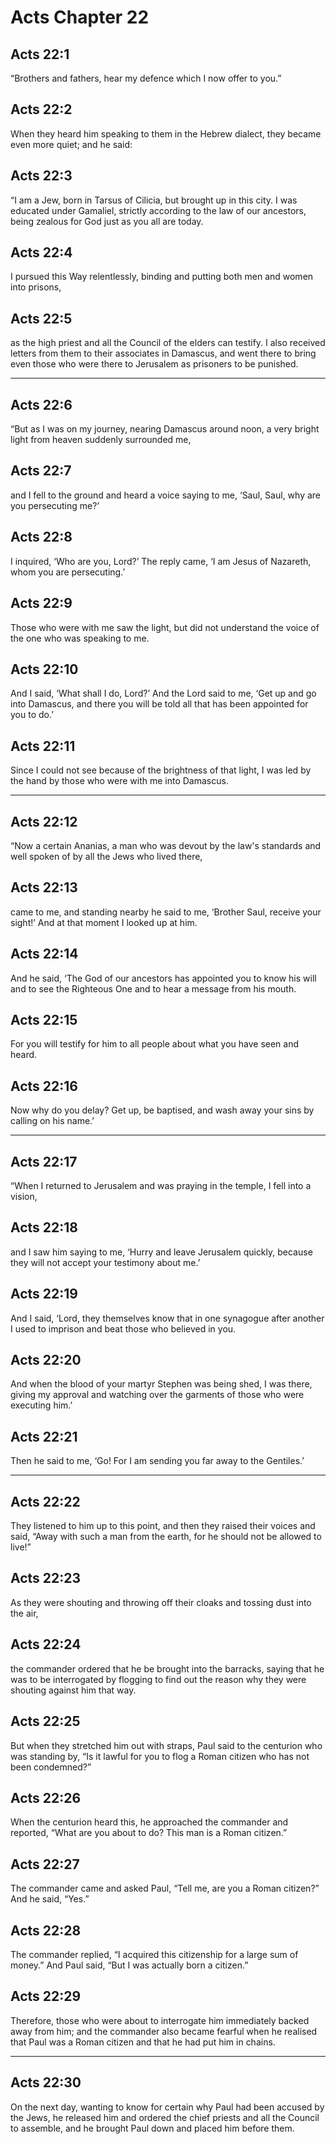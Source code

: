 # Acts Chapter 22

## Acts 22:1

“Brothers and fathers, hear my defence which I now offer to you.”

## Acts 22:2

When they heard him speaking to them in the Hebrew dialect, they became even more quiet; and he said:

## Acts 22:3

“I am a Jew, born in Tarsus of Cilicia, but brought up in this city. I was educated under Gamaliel, strictly according to the law of our ancestors, being zealous for God just as you all are today.

## Acts 22:4

I pursued this Way relentlessly, binding and putting both men and women into prisons,

## Acts 22:5

as the high priest and all the Council of the elders can testify. I also received letters from them to their associates in Damascus, and went there to bring even those who were there to Jerusalem as prisoners to be punished.

---

## Acts 22:6

“But as I was on my journey, nearing Damascus around noon, a very bright light from heaven suddenly surrounded me,

## Acts 22:7

and I fell to the ground and heard a voice saying to me, ‘Saul, Saul, why are you persecuting me?’

## Acts 22:8

I inquired, ‘Who are you, Lord?’ The reply came, ‘I am Jesus of Nazareth, whom you are persecuting.’

## Acts 22:9

Those who were with me saw the light, but did not understand the voice of the one who was speaking to me.

## Acts 22:10

And I said, ‘What shall I do, Lord?’ And the Lord said to me, ‘Get up and go into Damascus, and there you will be told all that has been appointed for you to do.’

## Acts 22:11

Since I could not see because of the brightness of that light, I was led by the hand by those who were with me into Damascus.

---

## Acts 22:12

“Now a certain Ananias, a man who was devout by the law's standards and well spoken of by all the Jews who lived there,

## Acts 22:13

came to me, and standing nearby he said to me, ‘Brother Saul, receive your sight!’ And at that moment I looked up at him.

## Acts 22:14

And he said, ‘The God of our ancestors has appointed you to know his will and to see the Righteous One and to hear a message from his mouth.

## Acts 22:15

For you will testify for him to all people about what you have seen and heard.

## Acts 22:16

Now why do you delay? Get up, be baptised, and wash away your sins by calling on his name.’

---

## Acts 22:17

“When I returned to Jerusalem and was praying in the temple, I fell into a vision,

## Acts 22:18

and I saw him saying to me, ‘Hurry and leave Jerusalem quickly, because they will not accept your testimony about me.’

## Acts 22:19

And I said, ‘Lord, they themselves know that in one synagogue after another I used to imprison and beat those who believed in you.

## Acts 22:20

And when the blood of your martyr Stephen was being shed, I was there, giving my approval and watching over the garments of those who were executing him.’

## Acts 22:21

Then he said to me, ‘Go! For I am sending you far away to the Gentiles.’

---

## Acts 22:22

They listened to him up to this point, and then they raised their voices and said, “Away with such a man from the earth, for he should not be allowed to live!”

## Acts 22:23

As they were shouting and throwing off their cloaks and tossing dust into the air,

## Acts 22:24

the commander ordered that he be brought into the barracks, saying that he was to be interrogated by flogging to find out the reason why they were shouting against him that way.

## Acts 22:25

But when they stretched him out with straps, Paul said to the centurion who was standing by, “Is it lawful for you to flog a Roman citizen who has not been condemned?”

## Acts 22:26

When the centurion heard this, he approached the commander and reported, “What are you about to do? This man is a Roman citizen.”

## Acts 22:27

The commander came and asked Paul, “Tell me, are you a Roman citizen?” And he said, “Yes.”

## Acts 22:28

The commander replied, “I acquired this citizenship for a large sum of money.” And Paul said, “But I was actually born a citizen.”

## Acts 22:29

Therefore, those who were about to interrogate him immediately backed away from him; and the commander also became fearful when he realised that Paul was a Roman citizen and that he had put him in chains.

---

## Acts 22:30

On the next day, wanting to know for certain why Paul had been accused by the Jews, he released him and ordered the chief priests and all the Council to assemble, and he brought Paul down and placed him before them.
